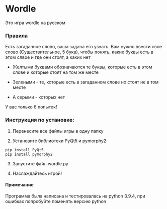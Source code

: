 # Wordle
Это игра wordle на русском
### Правила
Есть загаданное слово, ваша задача его узнать.
Вам нужно ввести свое слово (Существительное, 5 букв), чтобы понять, какие буквы есть в этом слвое и где они стоят, а каких нет

- Желтыми буквами обозначаются те буквы, которые есть в этом слове и которые стоят на том же месте

- Зелеными - те, которые есть в загаданном слове но стоят не в том месте

- А серыми - которых нет

У вас только 6 попыток!

### Инструкция по установке:
1. Перенесите все файлы игры в одну папку 

2. Установите библиотеки PyQt5 и pymorphy2:
```
pip install PyQt5
pip install pymorphy2 
```

3. Запустите файл wordle.py

4. Наслаждайтесь игрой!

#### Примечание
Программа была написана и тестировалась на python 3.9.4, при ошибках попробуйте поменять версию python
